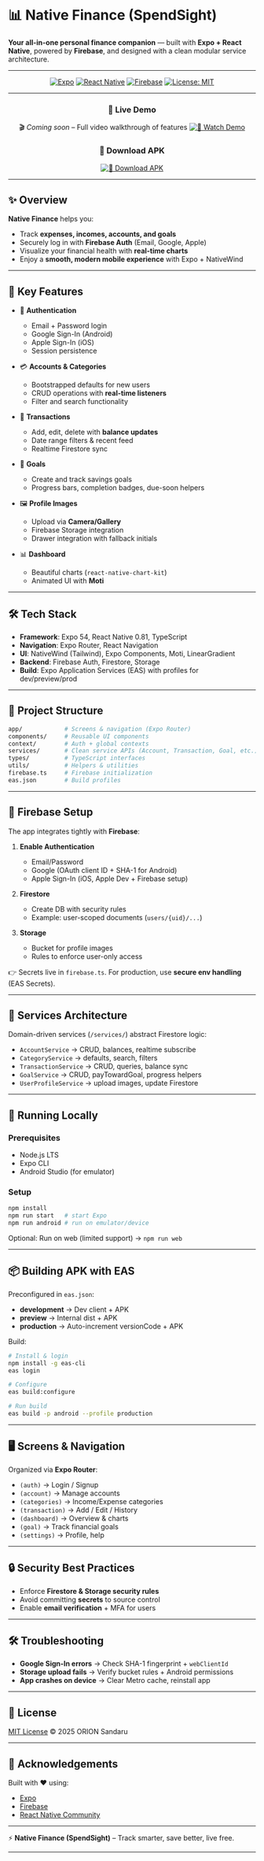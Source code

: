 # 📊 Native Finance (SpendSight)

**Your all-in-one personal finance companion** — built with **Expo + React Native**, powered by **Firebase**, and designed with a clean modular service architecture.

---

<div align="center">

[![Expo](https://img.shields.io/badge/Expo-54.0.0-000020?style=for-the-badge\&logo=expo\&logoColor=white)](https://expo.dev)
[![React Native](https://img.shields.io/badge/React%20Native-0.81-61DAFB?style=for-the-badge\&logo=react\&logoColor=white)](https://reactnative.dev)
[![Firebase](https://img.shields.io/badge/Firebase-Auth%2FFirestore%2FStorage-FFCA28?style=for-the-badge\&logo=firebase\&logoColor=black)](https://firebase.google.com/)
[![License: MIT](https://img.shields.io/badge/License-MIT-green.svg?style=for-the-badge)](LICENSE)

---

### 📱 Live Demo

🎬 *Coming soon* – Full video walkthrough of features
[![🎥 Watch Demo](https://img.shields.io/badge/🎥_Watch_Demo-Coming_Soon-FF0000?style=for-the-badge\&logo=youtube\&logoColor=white\&labelColor=black)](https://youtu.be/JD7lmaqQJBg?si=i7Sm1_AnLDRIeOpr)

### 📲 Download APK

[![📱 Download APK](https://img.shields.io/badge/📱_Download_APK-Available_Now-4285F4?style=for-the-badge\&logo=googledrive\&logoColor=white\&labelColor=black)](https://drive.google.com/file/d/1rpSB-j9hSQeEVeFztXYN-zW_kYJxNRwT/view?pli=1)

</div>

---

## ✨ Overview

**Native Finance** helps you:

* Track **expenses, incomes, accounts, and goals**
* Securely log in with **Firebase Auth** (Email, Google, Apple)
* Visualize your financial health with **real-time charts**
* Enjoy a **smooth, modern mobile experience** with Expo + NativeWind

---

## 🚀 Key Features

* 🔐 **Authentication**

  * Email + Password login
  * Google Sign-In (Android)
  * Apple Sign-In (iOS)
  * Session persistence

* 💳 **Accounts & Categories**

  * Bootstrapped defaults for new users
  * CRUD operations with **real-time listeners**
  * Filter and search functionality

* 💸 **Transactions**

  * Add, edit, delete with **balance updates**
  * Date range filters & recent feed
  * Realtime Firestore sync

* 🎯 **Goals**

  * Create and track savings goals
  * Progress bars, completion badges, due-soon helpers

* 🖼️ **Profile Images**

  * Upload via **Camera/Gallery**
  * Firebase Storage integration
  * Drawer integration with fallback initials

* 📊 **Dashboard**

  * Beautiful charts (`react-native-chart-kit`)
  * Animated UI with **Moti**

---

## 🛠️ Tech Stack

* **Framework**: Expo 54, React Native 0.81, TypeScript
* **Navigation**: Expo Router, React Navigation
* **UI**: NativeWind (Tailwind), Expo Components, Moti, LinearGradient
* **Backend**: Firebase Auth, Firestore, Storage
* **Build**: Expo Application Services (EAS) with profiles for dev/preview/prod

---

## 📂 Project Structure

```bash
app/            # Screens & navigation (Expo Router)
components/     # Reusable UI components
context/        # Auth + global contexts
services/       # Clean service APIs (Account, Transaction, Goal, etc.)
types/          # TypeScript interfaces
utils/          # Helpers & utilities
firebase.ts     # Firebase initialization
eas.json        # Build profiles
```

---

## 🔑 Firebase Setup

The app integrates tightly with **Firebase**:

1. **Enable Authentication**

   * Email/Password
   * Google (OAuth client ID + SHA-1 for Android)
   * Apple Sign-In (iOS, Apple Dev + Firebase setup)

2. **Firestore**

   * Create DB with security rules
   * Example: user-scoped documents (`users/{uid}/...`)

3. **Storage**

   * Bucket for profile images
   * Rules to enforce user-only access

👉 Secrets live in `firebase.ts`. For production, use **secure env handling** (EAS Secrets).

---

## 🧩 Services Architecture

Domain-driven services (`/services/`) abstract Firestore logic:

* `AccountService` → CRUD, balances, realtime subscribe
* `CategoryService` → defaults, search, filters
* `TransactionService` → CRUD, queries, balance sync
* `GoalService` → CRUD, payTowardGoal, progress helpers
* `UserProfileService` → upload images, update Firestore

---

## 📲 Running Locally

### Prerequisites

* Node.js LTS
* Expo CLI
* Android Studio (for emulator)

### Setup

```bash
npm install
npm run start   # start Expo
npm run android # run on emulator/device
```

Optional: Run on web (limited support) → `npm run web`

---

## 📦 Building APK with EAS

Preconfigured in `eas.json`:

* **development** → Dev client + APK
* **preview** → Internal dist + APK
* **production** → Auto-increment versionCode + APK

Build:

```bash
# Install & login
npm install -g eas-cli
eas login

# Configure
eas build:configure

# Run build
eas build -p android --profile production
```

---

## 🖥️ Screens & Navigation

Organized via **Expo Router**:

* `(auth)` → Login / Signup
* `(account)` → Manage accounts
* `(categories)` → Income/Expense categories
* `(transaction)` → Add / Edit / History
* `(dashboard)` → Overview & charts
* `(goal)` → Track financial goals
* `(settings)` → Profile, help

---

## 🔒 Security Best Practices

* Enforce **Firestore & Storage security rules**
* Avoid committing **secrets** to source control
* Enable **email verification** + MFA for users

---

## 🛠️ Troubleshooting

* **Google Sign-In errors** → Check SHA-1 fingerprint + `webClientId`
* **Storage upload fails** → Verify bucket rules + Android permissions
* **App crashes on device** → Clear Metro cache, reinstall app

---

## 📜 License

[MIT License](LICENSE) © 2025 ORION Sandaru

---

## 🙌 Acknowledgements

Built with ❤️ using:

* [Expo](https://expo.dev)
* [Firebase](https://firebase.google.com/)
* [React Native Community](https://reactnative.dev)

---

⚡ **Native Finance (SpendSight)** – Track smarter, save better, live free.

---
